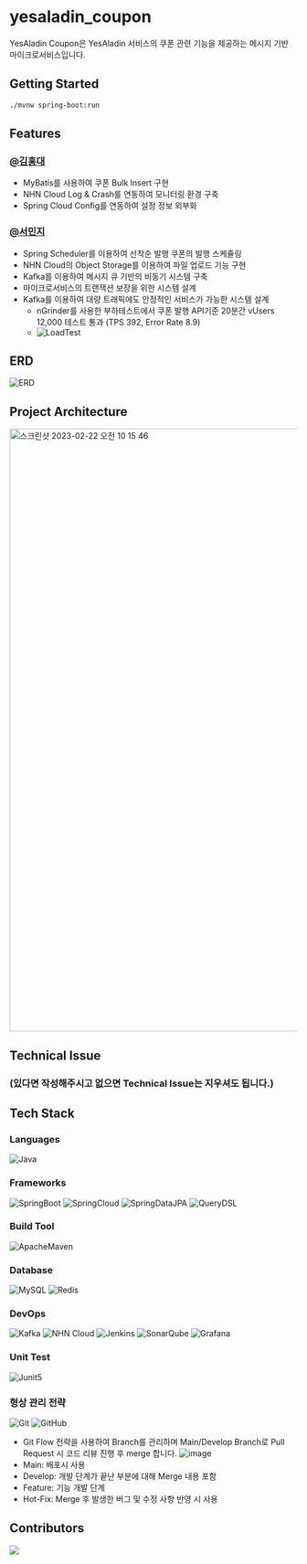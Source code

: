 # yesaladin_coupon

YesAladin Coupon은 YesAladin 서비스의 쿠폰 관련 기능을 제공하는 메시지 기반 마이크로서비스입니다.

## Getting Started

```bash
./mvnw spring-boot:run
```

## Features

### [@김홍대](https://github.com/mongmeo-dev)

- MyBatis를 사용하여 쿠폰 Bulk Insert 구현
- NHN Cloud Log & Crash를 연동하여 모니터링 환경 구축
- Spring Cloud Config를 연동하여 설정 정보 외부화

### [@서민지](https://github.com/narangd0)

- Spring Scheduler를 이용하여 선착순 발행 쿠폰의 발행 스케쥴링
- NHN Cloud의 Object Storage를 이용하여 파일 업로드 기능 구현
- Kafka를 이용하여 메시지 큐 기반의 비동기 시스템 구축
- 마이크로서비스의 트랜잭션 보장을 위한 시스템 설계
- Kafka를 이용하여 대량 트래픽에도 안정적인 서비스가 가능한 시스템 설계
    - nGrinder를 사용한 부하테스트에서 쿠폰 발행 API기준 20분간 vUsers 12,000 테스트 통과 (TPS 392, Error Rate 8.9)
    - ![LoadTest](http://drive.google.com/uc?export=view&id=138cB2nRDh-Fie2xySDcGFL283JFV8pLW)

## ERD

![ERD](http://drive.google.com/uc?export=view&id=1CRsYklkKJeh9vKwkOX6h1xN9LX-Gp2JJ)

## Project Architecture

<img width="1055" alt="스크린샷 2023-02-22 오전 10 15 46" src="https://user-images.githubusercontent.com/60968342/220495982-249799cb-4435-4637-ac91-548bb4ef4a89.png">

## Technical Issue

### (있다면 작성해주시고 없으면 Technical Issue는 지우셔도 됩니다.)

## Tech Stack

### Languages

![Java](https://img.shields.io/badge/Java-007396?style=flat-square&logo=Java)

### Frameworks

![SpringBoot](https://img.shields.io/badge/Spring%20Boot-6DB33F?style=flat&logo=SpringBoot&logoColor=white)
![SpringCloud](https://img.shields.io/badge/Spring%20Cloud-6DB33F?style=flat&logo=Spring&logoColor=white)
![SpringDataJPA](https://img.shields.io/badge/Spring%20Data%20JPA-6DB33F?style=flat&logo=Spring&logoColor=white)
![QueryDSL](http://img.shields.io/badge/QueryDSL-4479A1?style=flat-square&logo=Hibernate&logoColor=white)

### Build Tool

![ApacheMaven](https://img.shields.io/badge/Maven-C71A36?style=flat&logo=ApacheMaven&logoColor=white)

### Database

![MySQL](http://img.shields.io/badge/MySQL-4479A1?style=flat-square&logo=MySQL&logoColor=white)
![Redis](https://img.shields.io/badge/Redis-DC382D?style=flat-square&logo=Redis&logoColor=white)

### DevOps

![Kafka](https://img.shields.io/badge/Kafka-231F20?style=flat&logo=ApacheKafka&logoColor=white)
![NHN Cloud](https://img.shields.io/badge/-NHN%20Cloud-blue?style=flat&logo=iCloud&logoColor=white)
![Jenkins](http://img.shields.io/badge/Jenkins-D24939?style=flat-square&logo=Jenkins&logoColor=white)
![SonarQube](https://img.shields.io/badge/SonarQube-4E98CD?style=flat&logo=SonarQube&logoColor=white)
![Grafana](https://img.shields.io/badge/Grafana-F46800?style=flat&logo=Grafana&logoColor=white)

### Unit Test

![Junit5](https://img.shields.io/badge/Junit5-25A162?style=flat&logo=Junit5&logoColor=white)

### 형상 관리 전략

![Git](https://img.shields.io/badge/Git-F05032?style=flat&logo=Git&logoColor=white)
![GitHub](https://img.shields.io/badge/GitHub-181717?style=flat&logo=GitHub&logoColor=white)

- Git Flow 전략을 사용하여 Branch를 관리하며 Main/Develop Branch로 Pull Request 시 코드 리뷰 진행 후 merge 합니다.
  ![image](https://user-images.githubusercontent.com/60968342/219870689-9b9d709c-aa55-47db-a356-d1186b434b4a.png)
- Main: 배포시 사용
- Develop: 개발 단계가 끝난 부분에 대해 Merge 내용 포함
- Feature: 기능 개발 단계
- Hot-Fix: Merge 후 발생한 버그 및 수정 사항 반영 시 사용

## Contributors

<a href="https://github.com/NHN-YesAladin/yesaladin_coupon/graphs/contributors">
  <img src="https://contrib.rocks/image?repo=NHN-YesAladin/yesaladin_coupon" />
</a>

